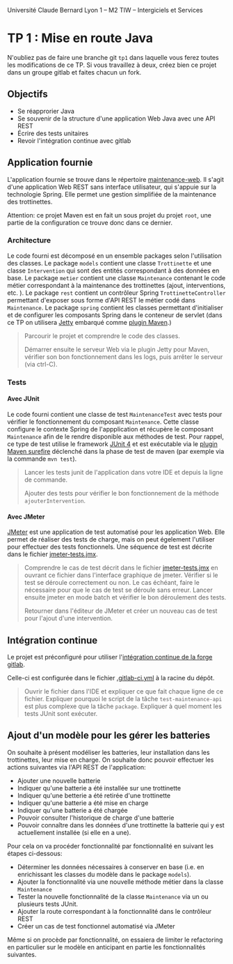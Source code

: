 Université Claude Bernard Lyon 1 – M2 TIW – Intergiciels et Services

# TP 1 : Mise en route Java

N'oubliez pas de faire une branche git `tp1` dans laquelle vous ferez toutes les modifications de ce TP.
Si vous travaillez à deux, créez bien ce projet dans un groupe gitlab et faites chacun un fork.

## Objectifs

- Se réapprorier Java
- Se souvenir de la structure d'une application Web Java avec une API REST
- Écrire des tests unitaires
- Revoir l'intégration continue avec gitlab

## Application fournie

L'application fournie se trouve dans le répertoire [maintenance-web](../root/maintenance-web). Il s'agit d'une application Web REST sans interface utilisateur, qui s'appuie sur la technologie Spring.
Elle permet une gestion simplifiée de la maintenance des trottinettes. 

Attention: ce projet Maven est en fait un sous projet du projet ``root``, une partie de la configuration ce trouve donc dans ce dernier.

### Architecture

Le code fourni est décomposé en un ensemble packages selon l'utilisation des classes.
Le package ``models`` contient une classe ``Trottinette`` et une classe ``Intervention`` qui sont des entités correspondant à des données en base.
Le package ``metier`` contient une classe ``Maintenance`` contenant le code métier correspondant à la maintenance des trottinettes (ajout, interventions, etc. ).
Le package ``rest`` contient un contrôleur Spring ``TrottinetteController`` permettant d'exposer sous forme d'API REST le métier codé dans ``Maintenance``.
Le package ``spring`` contient les classes permettant d'initialiser et de configurer les composants Spring dans le conteneur de servlet (dans ce TP on utilisera [Jetty](https://www.eclipse.org/jetty/) embarqué comme [plugin Maven](https://www.eclipse.org/jetty/documentation/current/jetty-maven-plugin.html).) 

> Parcourir le projet et comprendre le code des classes.
>
> Démarrer ensuite le serveur Web via le plugin Jetty pour Maven, vérifier son bon fonctionnement dans les logs, puis arrêter le serveur (via ctrl-C). 

### Tests

#### Avec JUnit

Le code fourni contient une classe de test ``MaintenanceTest`` avec tests pour vérifier le fonctionnement du composant ``Maintenance``.
Cette classe configure le contexte Spring de l'appplication et récupère le composant ``Maintenance`` afin de le rendre disponible aux méthodes de test.
Pour rappel, ce type de test utilise le framework [JUnit 4](https://junit.org/junit4/) et est exécutable via le [plugin Maven surefire](https://maven.apache.org/surefire/maven-surefire-plugin/) déclenché dans la phase de test de maven (par exemple via la commande ``mvn test``).

> Lancer les tests junit de l'application dans votre IDE et depuis la ligne de commande.
>
> Ajouter des tests pour vérifier le bon fonctionnement de la méthode ``ajouterIntervention``. 

#### Avec JMeter

[JMeter](http://jmeter.apache.org/) est une application de test automatisé pour les application Web.
Elle permet de réaliser des tests de charge, mais on peut égelement l'utiliser pour effectuer des tests fonctionnels.
Une séquence de test est décrite dans le fichier [jmeter-tests.jmx](../root/maintenance-web/src/test/jmeter/jmeter-tests.jmx).

> Comprendre le cas de test décrit dans le fichier [jmeter-tests.jmx](../root/maintenance-web/src/test/jmeter/jmeter-tests.jmx) en ouvrant ce fichier dans l'interface graphique de jmeter. 
> Vérifier si le test se déroule correctement ou non.
> Le cas échéant, faire le nécessaire pour que le cas de test se déroule sans erreur. 
> Lancer ensuite jmeter en mode batch et vérifier le bon déroulement des tests.
>
> Retourner dans l'éditeur de JMeter et créer un nouveau cas de test pour l'ajout d'une intervention.

## Intégration continue

Le projet est préconfiguré pour utiliser l'[intégration continue de la forge gitlab](https://about.gitlab.com/product/continuous-integration/).

Celle-ci est configurée dans le fichier [.gitlab-ci.yml](../.gitlab-ci.yml) à la racine du dépôt.

> Ouvrir le fichier dans l'IDE et expliquer ce que fait chaque ligne de ce fichier.
> Expliquer pourquoi le script de la tâche ``test-maintenance-api`` est plus complexe que la tâche ``package``.
> Expliquer à quel moment les tests JUnit sont exécuter.

## Ajout d'un modèle pour les gérer les batteries

On souhaite à présent modéliser les batteries, leur installation dans les trottinettes, leur mise en charge.
On souhaite donc pouvoir effectuer les actions suivantes via l'API REST de l'application: 

- Ajouter une nouvelle batterie
- Indiquer qu'une batterie a été installée sur une trottinette
- Indiquer qu'une betterie a été retirée d'une trottinette
- Indiquer qu'une batterie a été mise en charge
- Indiquer qu'une batterie a été chargée
- Pouvoir consulter l'historique de charge d'une batterie
- Pouvoir connaître dans les données d'une trottinette la batterie qui y est actuellement installée (si elle en a une).

Pour cela on va procéder fonctionnalité par fonctionnalité en suivant les étapes ci-dessous:

* Déterminer les données nécessaires à conserver en base (i.e. en enrichissant les classes du modèle dans le package ``models``).
* Ajouter la fonctionnalité via une nouvelle méthode métier dans la classe ``Maintenance``
* Tester la nouvelle fonctionnalité de la classe ``Maintenance`` via un ou plusieurs tests JUnit.
* Ajouter la route correspondant à la fonctionnalité dans le contrôleur REST
* Créer un cas de test fonctionnel automatisé via JMeter

Même si on procède par fonctionnalité, on essaiera de limiter le refactoring en particulier sur le modèle en anticipant en partie les fonctionnalités suivantes. 
